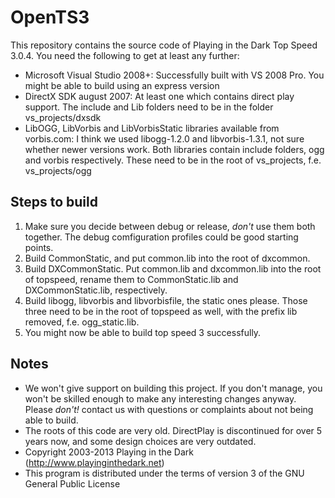 # OpenTS3

This repository contains the source code of Playing in the Dark Top Speed 3.0.4. 
You need the following to get at least any further:

* Microsoft Visual Studio 2008+: Successfully built with VS 2008 Pro. You might be able to build using an express version
* DirectX SDK august 2007: At least one which contains direct play support. The include and Lib folders need to be in the folder vs_projects/dxsdk
* LibOGG, LibVorbis and LibVorbisStatic libraries available from vorbis.com: I think we used libogg-1.2.0 and libvorbis-1.3.1, not sure whether newer versions work. Both libraries contain include folders, ogg and vorbis respectively. These need to be in the root of vs_projects, f.e. vs_projects/ogg

## Steps to build

1. Make sure you decide between debug or release, *don't* use them both together. The debug comfiguration profiles could be good starting points.
2. Build CommonStatic, and put common.lib into the root of dxcommon.
3. Build DXCommonStatic. Put common.lib and dxcommon.lib into the root of topspeed, rename them to CommonStatic.lib and DXCommonStatic.lib, respectively.
4. Build libogg, libvorbis and libvorbisfile, the static ones please. Those three need to be in the root of topspeed as well, with the prefix lib removed, f.e. ogg_static.lib.
5. You might now be able to build top speed 3 successfully.

## Notes

* We won't give support on building this project. If you don't manage, you won't be skilled enough to make any interesting changes anyway. Please *don't!* contact us with questions or complaints about not being able to build.
* The roots of this code are very old. DirectPlay is discontinued for over 5 years now, and some design choices are very outdated.
* Copyright 2003-2013 Playing in the Dark (http://www.playinginthedark.net)
* This program is distributed under the terms of version 3 of the GNU General Public License